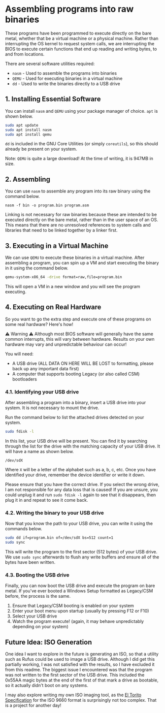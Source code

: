 # Assembling programs into raw binaries
These programs have been programmed to execute directly on the bare metal, whether that be a virtual machine or a physical machine. Rather than interrupting the OS kernel to request system calls, we are interrupting the BIOS to execute certain functions that end up reading and writing bytes, to and from locations.

There are several software utilities required:
- `nasm` - Used to assemble the programs into binaries
- `QEMU` - Used for executing binaries in a virtual machine
- `dd` - Used to write the binaries directly to a USB drive
## 1. Installing Essential Software
You can install `nasm` and `QEMU` using your package manager of choice. `apt` is shown below.
```bash
sudo apt update
sudo apt install nasm
sudo apt install qemu
```
`dd` is included in the GNU Core Utilities (or simply `coreutils`), so this should already be present on your system.

Note: `QEMU` is quite a large download! At the time of writing, it is 947MB in size.
## 2. Assembling
You can use `nasm` to assemble any program into its raw binary using the command below.
```
nasm -f bin -o program.bin program.asm
```
Linking is not necessary for raw binaries because these are intended to be executed directly on the bare metal, rather than in the user space of an OS. This means that there are no unresolved references to system calls and libraries that need to be linked together by a linker first.
## 3. Executing in a Virtual Machine
We can use `QEMU` to execute these binaries in a virtual machine. After assembling a program, you can spin up a VM and start executing the binary in it using the command below.
```bash
qemu-system-x86_64 -drive format=raw,file=program.bin
```
This will open a VM in a new window and you will see the program executing.
## 4. Executing on Real Hardware
So you want to go the extra step and execute one of these programs on some real hardware? Here's how!

⚠️ Warning ⚠️
Although most BIOS software will generally have the same common interrupts, this will vary between hardware. Results on your own hardware may vary and unpredictable behaviour can occur!

You will need:
- A USB drive (ALL DATA ON HERE WILL BE LOST to formatting, please back up any important data first)
- A computer that supports booting Legacy (or also called CSM) bootloaders

### 4.1. Identifying your USB drive
After assembling a program into a binary, insert a USB drive into your system. It is not necessary to mount the drive.

Run the command below to list the attached drives detected on your system.
```bash
sudo fdisk -l
```
In this list, your USB drive will be present. You can find it by searching through the list for the drive with the matching capacity of your USB drive. It will have a name as shown below.
```
/dev/sdX
```
Where `X` will be a letter of the alphabet such as a, b, c, etc. Once you have identified your drive, remember the device identifier or write it down.

Please ensure that you have the correct drive. If you select the wrong drive, I am not responsible for any data loss that is caused! If you are unsure, you could unplug it and run `sudo fdisk -l` again to see that it disappears, then plug it in and repeat to see it come back.
### 4.2. Writing the binary to your USB drive
Now that you know the path to your USB drive, you can write it using the commands below.
```bash
sudo dd if=program.bin of=/dev/sdX bs=512 count=1
sudo sync
```
This will write the program to the first sector (512 bytes) of your USB drive. We use `sudo sync` afterwards to flush any write buffers and ensure all of the bytes have been written.
### 4.3. Booting the USB drive
Finally, you can now boot the USB drive and execute the program on bare metal. If you've ever booted a Windows Setup formatted as Legacy/CSM before, the process is the same.
1. Ensure that Legacy/CSM booting is enabled on your system
2. Enter your boot menu upon startup (usually by pressing F12 or F10)
3. Select your USB drive
4. Watch the program execute! (again, it may behave unpredictably depending on your system)
## Future Idea: ISO Generation
One idea I want to explore in the future is generating an ISO, so that a utility such as Rufus could be used to image a USB drive. Although I did get this partially working, I was not satisfied with the results, so I have excluded it from this readme. The biggest issue I encountered was that the program was not written to the first sector of the USB drive. This included the 0x55AA magic bytes at the end of the first of that mark a drive as bootable, so it actually didn't boot on any systems.

I may also explore writing my own ISO imaging tool, as the [El Torito Specification](https://pdos.csail.mit.edu/6.828/2014/readings/boot-cdrom.pdf) for the ISO 9660 format is surprisingly not too complex. That is a project for another day!
